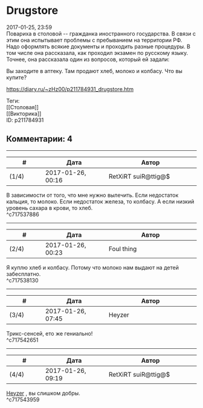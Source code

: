 Drugstore
=========

  
2017-01-25, 23:59  
 Повариха в столовой -- гражданка иностранного государства. В связи с этим она испытывает проблемы с пребыванием на территории РФ. Надо оформлять всякие документы и проходить разные процедуры. В том числе она рассказала, как проходил экзамен по русскому языку. Точнее, она рассказала один из вопросов, который ей задали:   
   
 Вы заходите в аптеку. Там продают хлеб, молоко и колбасу. Что вы купите?   
  
<https://diary.ru/~zHz00/p211784931_drugstore.htm>  
  
Теги:  
[[Столовая]]  
[[Викторика]]  
ID: p211784931  


Комментарии: 4
--------------

  


---



|         #         |              Дата              |                     Автор                     |           ID           |
| --- | --- | --- | --- |
| (1/4) | 2017-01-26, 00:16 | RetXiRT suiR@ttig@$ | c717537886 |

  
  В зависимости от того, что мне нужно вылечить. Если недостаток кальция, то молоко. Если недостаток железа, то колбасу. А если низкий уровень сахара в крови, то хлеб.    
 ^c717537886

---



|         #         |              Дата              |                     Автор                     |           ID           |
| --- | --- | --- | --- |
| (2/4) | 2017-01-26, 00:23 | Foul thing | c717538130 |

  
 Я куплю хлеб и колбасу. Потому что молоко нам выдают на детей забесплатно.   
 ^c717538130

---



|         #         |              Дата              |                     Автор                     |           ID           |
| --- | --- | --- | --- |
| (3/4) | 2017-01-26, 07:45 | Heyzer | c717542651 |

  
 Трикс-сенсей, ето же гениально!   
 ^c717542651

---



|         #         |              Дата              |                     Автор                     |           ID           |
| --- | --- | --- | --- |
| (4/4) | 2017-01-26, 09:19 | RetXiRT suiR@ttig@$ | c717543959 |

  
   [Heyzer](http://heyzero.diary.ru "Doctor Online")  , вы слишком добры.    
 ^c717543959